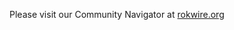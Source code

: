 Please visit our Community Navigator at [rokwire.org](https://rokwire.org/welcome-to-the-rokwire-community/) 
